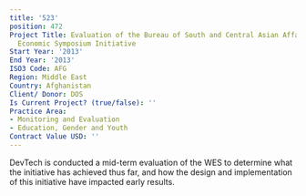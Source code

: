 ```yaml
---
title: '523'
position: 472
Project Title: Evaluation of the Bureau of South and Central Asian Affairs’ Women’s
  Economic Symposium Initiative
Start Year: '2013'
End Year: '2013'
ISO3 Code: AFG
Region: Middle East
Country: Afghanistan
Client/ Donor: DOS
Is Current Project? (true/false): ''
Practice Area:
- Monitoring and Evaluation
- Education, Gender and Youth
Contract Value USD: ''
---
```


DevTech is conducted a mid-term evaluation of the WES to determine what the initiative has achieved thus far, and how the design and implementation of this initiative have impacted early results.